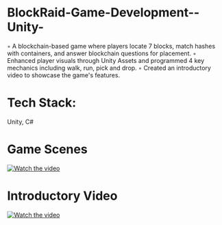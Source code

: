 # BlockRaid-Game-Development--Unity-

◦ A blockchain-based game where players locate 7 blocks, match hashes with containers, and answer blockchain questions for placement.
◦ Enhanced player visuals through Unity Assets and programmed 4 key mechanics including walk, run, pick and drop.
◦ Created an introductory video to showcase the game's features.

# Tech Stack: 
Unity, C#

# Game Scenes
[![Watch the video]((https://drive.google.com/file/d/1naXqNd_Pp3pxGRw__AH_bjx9KPHl3WBn/view?usp=sharing))]((https://drive.google.com/file/d/1naXqNd_Pp3pxGRw__AH_bjx9KPHl3WBn/view?usp=sharing))

# Introductory Video
[![Watch the video]((https://drive.google.com/file/d/1rl_WxxifJlB2tW7tU3RAH0ZmjkTQENTg/view?usp=sharing))]((https://drive.google.com/file/d/1rl_WxxifJlB2tW7tU3RAH0ZmjkTQENTg/view?usp=sharing))

